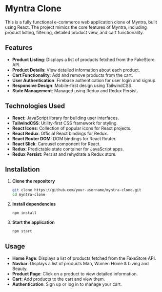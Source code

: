 # Myntra Clone

This is a fully functional e-commerce web application clone of Myntra, built using React. The project mimics the core features of Myntra, including product listing, filtering, detailed product view, and cart functionality.


## Features

- **Product Listing**: Displays a list of products fetched from the FakeStore API.
- **Product Details**: View detailed information about each product.
- **Cart Functionality**: Add and remove products from the cart.
- **User Authentication**: Firebase authentication for user login and signup.
- **Responsive Design**: Mobile-first design using TailwindCSS.
- **State Management**: Managed using Redux and Redux Persist.

## Technologies Used

- **React**: JavaScript library for building user interfaces.
- **TailwindCSS**: Utility-first CSS framework for styling.
- **React Icons**: Collection of popular icons for React projects.
- **React Redux**: Official React bindings for Redux.
- **React Router DOM**: DOM bindings for React Router.
- **React Slick**: Carousel component for React.
- **Redux**: Predictable state container for JavaScript apps.
- **Redux Persist**: Persist and rehydrate a Redux store.

## Installation

1. **Clone the repository**

   ```sh
   git clone https://github.com/your-username/myntra-clone.git
   cd myntra-clone
   ```

2. **Install dependencies**

   ```sh
   npm install
   ```

3. **Start the application**

   ```sh
   npm start
   ```

## Usage

- **Home Page**: Displays a list of products fetched from the FakeStore API.
- **Navbar**: Displays a list of products Man, Women Home & Living and Beauty.
- **Product Page**: Click on a product to view detailed information.
- **Cart**: Add products to the cart and view them.
- **Authentication**: Sign up or log in to manage your cart.
